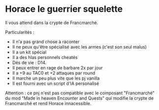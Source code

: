 # Horace le guerrier squelette

Il vous attend dans la crypte de Francmarché.

Particularités :
- Il n'a pas grand chose à raconter
- Il ne peux qu'être spécialisé avec les armes (c'est son seul malus)
- Il a un kit spécial
- Il a des hlas personnels cheatés
- Dés de vie : D14.
- Il peux entrer en rage de barbare 2x par jour
- Il a +9 au TAC0 et +2 attaques par round
- Il marche un peu plus vite que les pj vanilla
- Il est fourni avec un script d'IA personalisé

Attention : ce pnj n'est pas compatible avec le composant "Francmarché" du mod "Made in heaven Encounter and Quests" qui modifie la crypte de Francmarché et rend Horace innacessible.
